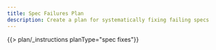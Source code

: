 ```yaml
---
title: Spec Failures Plan
description: Create a plan for systematically fixing failing specs
---
```


{{> plan/_instructions planType="spec fixes"}}

